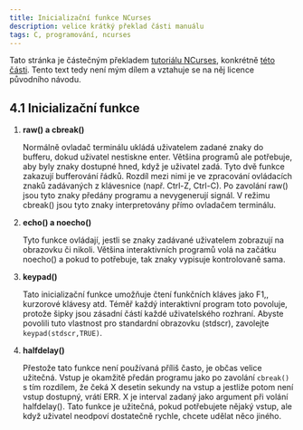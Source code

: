 ```yaml
---
title: Inicializační funkce NCurses
description: velice krátký překlad části manuálu
tags: C, programování, ncurses
---
```


Tato stránka je částečným překladem
[tutoriálu NCurses](http://tldp.org/HOWTO/NCURSES-Programming-HOWTO/),
konkrétně [této části](http://tldp.org/HOWTO/NCURSES-Programming-HOWTO/init.html).
Tento text tedy není mým dílem a vztahuje se na něj licence původního návodu.

## 4.1 Inicializační funkce

1. **raw() a cbreak()**

    Normálně ovladač terminálu ukládá uživatelem zadané znaky do bufferu,
    dokud uživatel nestiskne enter. Většina programů ale potřebuje, aby byly
    znaky dostupné hned, když je uživatel zadá. Tyto dvě funkce zakazují
    bufferování řádků. Rozdíl mezi nimi je ve zpracování ovládacích znaků
    zadávaných z klávesnice (např. Ctrl-Z, Ctrl-C). Po zavolání raw() jsou
    tyto znaky předány programu a nevygenerují signál. V režimu cbreak() jsou
    tyto znaky interpretovány přímo ovladačem terminálu.

2. **echo() a noecho()**

    Tyto funkce ovládají, jestli se znaky zadávané uživatelem zobrazují
    na obrazovku či nikoli. Většina interaktivních programů volá na začátku
    noecho() a pokud to potřebuje, tak znaky vypisuje kontrolovaně sama.

3.  **keypad()**

    Tato inicializační funkce umožňuje čtení funkčních kláves jako F1,,
    kurzorové klávesy atd. Téměř každý interaktivní program toto povoluje,
    protože šipky jsou zásadní částí každé uživatelského rozhraní. Abyste
    povolili tuto vlastnost pro standardní obrazovku (stdscr), zavolejte
    `keypad(stdscr,TRUE)`.

4. **halfdelay()**

    Přestože tato funkce není používaná příliš často, je občas velice
    užitečná. Vstup je okamžitě předán programu jako po zavolání
    `cbreak()` s tím rozdílem, že čeká X desetin sekundy na vstup
    a jestliže potom není vstup dostupný, vrátí ERR. X je interval zadaný
    jako argument při volání halfdelay(). Tato funkce je užitečná, pokud
    potřebujete nějaký vstup, ale když uživatel neodpoví dostatečně rychle,
    chcete udělat něco jiného.
